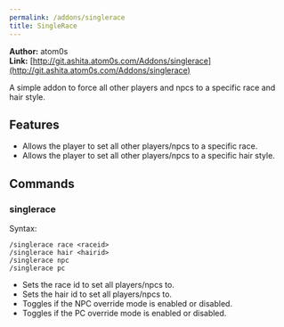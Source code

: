 ```yaml
---
permalink: /addons/singlerace
title: SingleRace
---
```


**Author:** atom0s<br/>
**Link:** [http://git.ashita.atom0s.com/Addons/singlerace](http://git.ashita.atom0s.com/Addons/singlerace)

A simple addon to force all other players and npcs to a specific race and hair style.

## Features

  * Allows the player to set all other players/npcs to a specific race.
  * Allows the player to set all other players/npcs to a specific hair style.

## Commands

### singlerace
Syntax:
```
/singlerace race <raceid>
/singlerace hair <hairid>
/singlerace npc
/singlerace pc
```
  * Sets the race id to set all players/npcs to.
  * Sets the hair id to set all players/npcs to.
  * Toggles if the NPC override mode is enabled or disabled.
  * Toggles if the PC override mode is enabled or disabled.

